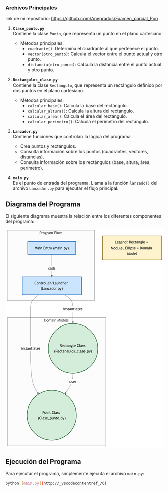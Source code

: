 ### Archivos Principales
link de mi repositorio:
https://github.com/Aneprados/Examen_parcial_Poo


1. **`Clase_punto.py`**  
   Contiene la clase `Punto`, que representa un punto en el plano cartesiano.  
   - Métodos principales:
     - `cuadrante()`: Determina el cuadrante al que pertenece el punto.
     - `vector(otro_punto)`: Calcula el vector entre el punto actual y otro punto.
     - `distancia(otro_punto)`: Calcula la distancia entre el punto actual y otro punto.

2. **`Rectangulos_clase.py`**  
   Contiene la clase `Rectangulo`, que representa un rectángulo definido por dos puntos en el plano cartesiano.  
   - Métodos principales:
     - `calcular_base()`: Calcula la base del rectángulo.
     - `calcular_altura()`: Calcula la altura del rectángulo.
     - `calcular_area()`: Calcula el área del rectángulo.
     - `calcular_perimetro()`: Calcula el perímetro del rectángulo.

3. **`Lanzador.py`**  
   Contiene funciones que controlan la lógica del programa.  
   - Crea puntos y rectángulos.
   - Consulta información sobre los puntos (cuadrantes, vectores, distancias).
   - Consulta información sobre los rectángulos (base, altura, área, perímetro).

4. **`main.py`**  
   Es el punto de entrada del programa. Llama a la función `lanzado()` del archivo `Lanzador.py` para ejecutar el flujo principal.

## Diagrama del Programa

El siguiente diagrama muestra la relación entre los diferentes componentes del programa:

![Diagrama del Programa](diagram%20(1).png)

## Ejecución del Programa

Para ejecutar el programa, simplemente ejecuta el archivo `main.py`:

```bash
python [main.py](http://_vscodecontentref_/6)


